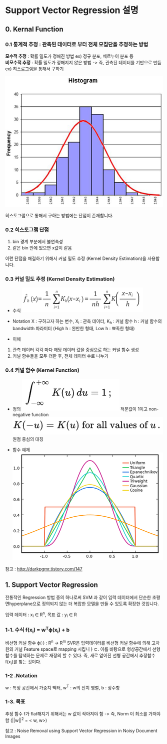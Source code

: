 
# Support Vector Regression 설명

## 0. Kernal Function
### 0.1 통계적 추정 : 관측된 데이터로 부터 전체 모집단을 추정하는 방법
<b>모수적 추정</b> : 확률 밀도가 정해진 방법 ex) 정규 분포, 베르누이 분포 등 <br />
<b>비모수적 추정</b> : 확률 밀도가 정해지지 않은 방법 -> 즉, 관측된 데이터를 기반으로 만듬 ex) 히스로그램을 통해서 구하기

![alt text](image/histogram.PNG)

히스토그램으로 통해서 구하는 방법에는 단점이 존재합니다.
### 0.2 히스토그램 단점
1. bin 경계 부분에서 불연속성
2. 같은 bin 안에 있으면 x값이 같음

이런 단점을 해결하기 위해서 커널 밀도 추정 (Kernel Density Estimation)을 사용합니다.

### 0.3 커널 밀도 추정 (Kernel Density Estimation)
- 수식
![alt text](image/KDE.PNG)

- Notation
X : 구하고자 하는 변수, X<sub>i</sub> : 관측 데이터, K<sub>h</sub> : 커널 함수
h : 커널 함수의 bandwidth 파라미터 (High h : 완만한 형태, Low h : 뾰족한 형태)

- 이해
1. 관측 데이터 각각 마다 해당 데이터 값을 중심으로 하는 커널 함수 생성
2. 커널 함수들을 모두 더한 후, 전체 데이터 수로 나누기

### 0.4 커널 함수 (Kernel Function)
- 정의 
![alt text](image/kerneldef1.PNG)
적분값이 1이고 non-negative function
![alt text](image/kerneldef2.PNG)
원점 중심의 대칭

- 함수 예제
![alt text](image/kernelFunction.PNG)

참고 : http://darkpgmr.tistory.com/147


## 1. Support Vector Regression

전통적인 Regression 방법 중의 하나로써 SVM 과 같이 입력 데이터에서 단순한 초평면hyperplane으로 정의되지 않는 더 복잡한 모델을 만들 수 있도록 확장한 것입니다.

입력 데이터 : x<sub>i</sub> ∈ R<sup>n</sup>, 목표 값 : y<sub>i</sub> ∈ R
### 1-1. 수식 f(x<sub>i</sub>) = w<sup>T</sup>ϕ(x<sub>i</sub>) + b
비선형 커널 함수 ϕ(·) : R<sup>n</sup> -> R<sup>m</sup>
SVR은 입력데이터를 비선형 커널 함수에 의해 고차원의 커널 Feature space로 mapping 시킵니ㅏㄷ.
이를 바탕으로 형상공간에서 선형함수를 탐색하는 문제로 재정의 할 수 있다.
즉, 새로 얻어진 선형 공간에서 추정함수 f(x<sub>i</sub>)를 찾는 것이다.

### 1-2 .Notation
w : 특정 공간에서 가중치 백터, w<sup>T</sup> : w의 전치 행렬, b : 상수항

### 1-3. 목표
추정 함수 f가 flat해지기 위해서는 w 값이 작아져야 함 -> 즉, Norm 이 최소를 가져야 함 (||w||<sup>2</sup> = < w, w>)



참고 : Noise Removal using Support Vector Regression in Noisy Document Images










